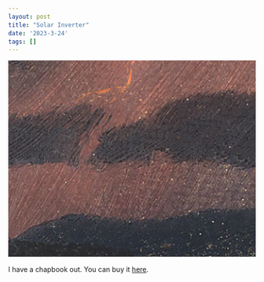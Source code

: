 ```yaml
---
layout: post
title: "Solar Inverter"
date: '2023-3-24'
tags: []
---
```


![solar](/assets/solar.png)

I have a chapbook out. You can buy it <a href="https://bottlecap.press/products/solar">here</a>.